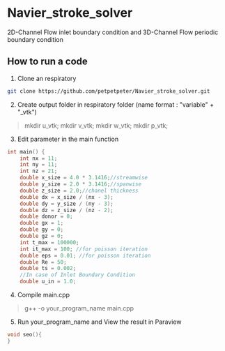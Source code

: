 # Navier_stroke_solver
2D-Channel Flow inlet boundary condition and 3D-Channel Flow periodic boundary condition
## How to run a code
1. Clone an respiratory
```bash
git clone https://github.com/petpetpeter/Navier_stroke_solver.git
```
2. Create output folder in respiratory folder (name format : "variable" + "_vtk")
>mkdir u_vtk;
>mkdir v_vtk;
>mkdir w_vtk;
>mkdir p_vtk;
3. Edit parameter in the main function
```c++
int main() {
    int nx = 11;
    int ny = 11;
    int nz = 21;
    double x_size = 4.0 * 3.1416;//streamwise
    double y_size = 2.0 * 3.1416;//spanwise
    double z_size = 2.0;//chanel thickness
    double dx = x_size / (nx - 3);
    double dy = y_size / (ny - 3);
    double dz = z_size / (nz - 2);
    double donor = 0;
    double gx = 1;
    double gy = 0;
    double gz = 0;
    int t_max = 100000;
    int it_max = 100; //for poisson iteration
    double eps = 0.01; //for poisson iteration
    double Re = 50;
    double ts = 0.002;
    //In case of Inlet Boundary Condition
    double u_in = 1.0;
```
4. Compile main.cpp
>g++ -o your_program_name main.cpp
5. Run your_program_name and View the result in Paraview
```c++
void seo(){
}
```
